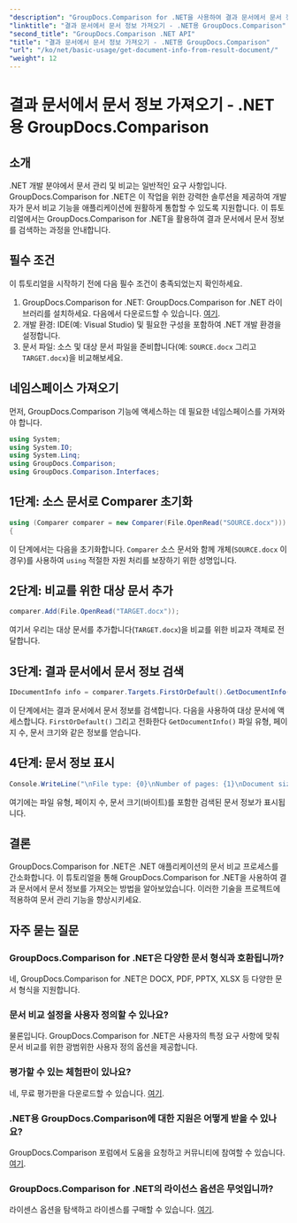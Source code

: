 ```yaml
---
"description": "GroupDocs.Comparison for .NET을 사용하여 결과 문서에서 문서 정보를 가져오는 방법을 알아보세요. .NET 개발자를 위한 간단한 단계 설명."
"linktitle": "결과 문서에서 문서 정보 가져오기 - .NET용 GroupDocs.Comparison"
"second_title": "GroupDocs.Comparison .NET API"
"title": "결과 문서에서 문서 정보 가져오기 - .NET용 GroupDocs.Comparison"
"url": "/ko/net/basic-usage/get-document-info-from-result-document/"
"weight": 12
---
```


# 결과 문서에서 문서 정보 가져오기 - .NET용 GroupDocs.Comparison

## 소개
.NET 개발 분야에서 문서 관리 및 비교는 일반적인 요구 사항입니다. GroupDocs.Comparison for .NET은 이 작업을 위한 강력한 솔루션을 제공하여 개발자가 문서 비교 기능을 애플리케이션에 원활하게 통합할 수 있도록 지원합니다. 이 튜토리얼에서는 GroupDocs.Comparison for .NET을 활용하여 결과 문서에서 문서 정보를 검색하는 과정을 안내합니다. 
## 필수 조건
이 튜토리얼을 시작하기 전에 다음 필수 조건이 충족되었는지 확인하세요.
1. GroupDocs.Comparison for .NET: GroupDocs.Comparison for .NET 라이브러리를 설치하세요. 다음에서 다운로드할 수 있습니다. [여기](https://releases.groupdocs.com/comparison/net/).
2. 개발 환경: IDE(예: Visual Studio) 및 필요한 구성을 포함하여 .NET 개발 환경을 설정합니다.
3. 문서 파일: 소스 및 대상 문서 파일을 준비합니다(예: `SOURCE.docx` 그리고 `TARGET.docx`)을 비교해보세요.

## 네임스페이스 가져오기
먼저, GroupDocs.Comparison 기능에 액세스하는 데 필요한 네임스페이스를 가져와야 합니다.

```csharp
using System;
using System.IO;
using System.Linq;
using GroupDocs.Comparison;
using GroupDocs.Comparison.Interfaces;
```

## 1단계: 소스 문서로 Comparer 초기화
```csharp
using (Comparer comparer = new Comparer(File.OpenRead("SOURCE.docx")))
{
```
이 단계에서는 다음을 초기화합니다. `Comparer` 소스 문서와 함께 개체(`SOURCE.docx` 이 경우)를 사용하여 `using` 적절한 자원 처리를 보장하기 위한 성명입니다.
## 2단계: 비교를 위한 대상 문서 추가
```csharp
comparer.Add(File.OpenRead("TARGET.docx"));
```
여기서 우리는 대상 문서를 추가합니다(`TARGET.docx`)을 비교를 위한 비교자 객체로 전달합니다.
## 3단계: 결과 문서에서 문서 정보 검색
```csharp
IDocumentInfo info = comparer.Targets.FirstOrDefault().GetDocumentInfo();
```
이 단계에서는 결과 문서에서 문서 정보를 검색합니다. 다음을 사용하여 대상 문서에 액세스합니다. `FirstOrDefault()` 그리고 전화한다 `GetDocumentInfo()` 파일 유형, 페이지 수, 문서 크기와 같은 정보를 얻습니다.
## 4단계: 문서 정보 표시
```csharp
Console.WriteLine("\nFile type: {0}\nNumber of pages: {1}\nDocument size: {2} bytes", info.FileType, info.PageCount, info.Size);
```
여기에는 파일 유형, 페이지 수, 문서 크기(바이트)를 포함한 검색된 문서 정보가 표시됩니다.

## 결론
GroupDocs.Comparison for .NET은 .NET 애플리케이션의 문서 비교 프로세스를 간소화합니다. 이 튜토리얼을 통해 GroupDocs.Comparison for .NET을 사용하여 결과 문서에서 문서 정보를 가져오는 방법을 알아보았습니다. 이러한 기술을 프로젝트에 적용하여 문서 관리 기능을 향상시키세요.
## 자주 묻는 질문
### GroupDocs.Comparison for .NET은 다양한 문서 형식과 호환됩니까?
네, GroupDocs.Comparison for .NET은 DOCX, PDF, PPTX, XLSX 등 다양한 문서 형식을 지원합니다.
### 문서 비교 설정을 사용자 정의할 수 있나요?
물론입니다. GroupDocs.Comparison for .NET은 사용자의 특정 요구 사항에 맞춰 문서 비교를 위한 광범위한 사용자 정의 옵션을 제공합니다.
### 평가할 수 있는 체험판이 있나요?
네, 무료 평가판을 다운로드할 수 있습니다. [여기](https://releases.groupdocs.com/).
### .NET용 GroupDocs.Comparison에 대한 지원은 어떻게 받을 수 있나요?
GroupDocs.Comparison 포럼에서 도움을 요청하고 커뮤니티에 참여할 수 있습니다. [여기](https://forum.groupdocs.com/c/comparison/12).
### GroupDocs.Comparison for .NET의 라이선스 옵션은 무엇입니까?
라이센스 옵션을 탐색하고 라이센스를 구매할 수 있습니다. [여기](https://purchase.groupdocs.com/buy).